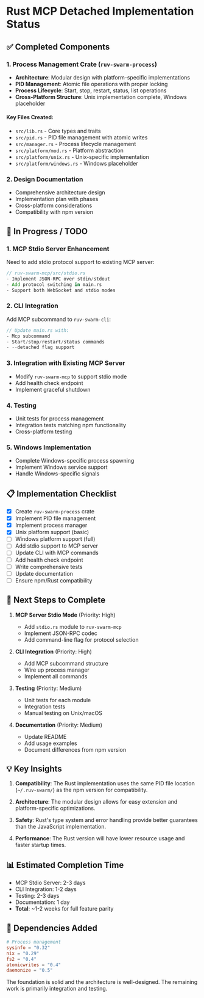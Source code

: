 # Rust MCP Detached Implementation Status

## ✅ Completed Components

### 1. Process Management Crate (`ruv-swarm-process`)
- **Architecture**: Modular design with platform-specific implementations
- **PID Management**: Atomic file operations with proper locking
- **Process Lifecycle**: Start, stop, restart, status, list operations
- **Cross-Platform Structure**: Unix implementation complete, Windows placeholder

#### Key Files Created:
- `src/lib.rs` - Core types and traits
- `src/pid.rs` - PID file management with atomic writes
- `src/manager.rs` - Process lifecycle management
- `src/platform/mod.rs` - Platform abstraction
- `src/platform/unix.rs` - Unix-specific implementation
- `src/platform/windows.rs` - Windows placeholder

### 2. Design Documentation
- Comprehensive architecture design
- Implementation plan with phases
- Cross-platform considerations
- Compatibility with npm version

## 🔄 In Progress / TODO

### 1. MCP Stdio Server Enhancement
Need to add stdio protocol support to existing MCP server:
```rust
// ruv-swarm-mcp/src/stdio.rs
- Implement JSON-RPC over stdin/stdout
- Add protocol switching in main.rs
- Support both WebSocket and stdio modes
```

### 2. CLI Integration
Add MCP subcommand to `ruv-swarm-cli`:
```rust
// Update main.rs with:
- Mcp subcommand
- Start/stop/restart/status commands
- --detached flag support
```

### 3. Integration with Existing MCP Server
- Modify `ruv-swarm-mcp` to support stdio mode
- Add health check endpoint
- Implement graceful shutdown

### 4. Testing
- Unit tests for process management
- Integration tests matching npm functionality
- Cross-platform testing

### 5. Windows Implementation
- Complete Windows-specific process spawning
- Implement Windows service support
- Handle Windows-specific signals

## 📋 Implementation Checklist

- [x] Create `ruv-swarm-process` crate
- [x] Implement PID file management
- [x] Implement process manager
- [x] Unix platform support (basic)
- [ ] Windows platform support (full)
- [ ] Add stdio support to MCP server
- [ ] Update CLI with MCP commands
- [ ] Add health check endpoint
- [ ] Write comprehensive tests
- [ ] Update documentation
- [ ] Ensure npm/Rust compatibility

## 🚀 Next Steps to Complete

1. **MCP Server Stdio Mode** (Priority: High)
   - Add `stdio.rs` module to `ruv-swarm-mcp`
   - Implement JSON-RPC codec
   - Add command-line flag for protocol selection

2. **CLI Integration** (Priority: High)
   - Add MCP subcommand structure
   - Wire up process manager
   - Implement all commands

3. **Testing** (Priority: Medium)
   - Unit tests for each module
   - Integration tests
   - Manual testing on Unix/macOS

4. **Documentation** (Priority: Medium)
   - Update README
   - Add usage examples
   - Document differences from npm version

## 💡 Key Insights

1. **Compatibility**: The Rust implementation uses the same PID file location (`~/.ruv-swarm/`) as the npm version for compatibility.

2. **Architecture**: The modular design allows for easy extension and platform-specific optimizations.

3. **Safety**: Rust's type system and error handling provide better guarantees than the JavaScript implementation.

4. **Performance**: The Rust version will have lower resource usage and faster startup times.

## 📊 Estimated Completion Time

- MCP Stdio Server: 2-3 days
- CLI Integration: 1-2 days
- Testing: 2-3 days
- Documentation: 1 day
- **Total**: ~1-2 weeks for full feature parity

## 🔗 Dependencies Added

```toml
# Process management
sysinfo = "0.32"
nix = "0.29"
fs2 = "0.4"
atomicwrites = "0.4"
daemonize = "0.5"
```

The foundation is solid and the architecture is well-designed. The remaining work is primarily integration and testing.